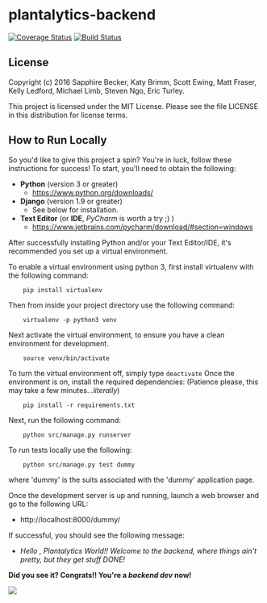 # plantalytics-backend
[![Coverage Status](https://coveralls.io/repos/github/Plantalytics/plantalytics-backend/badge.svg?branch=master)](https://coveralls.io/github/Plantalytics/plantalytics-backend?branch=develop)
[![Build Status](https://travis-ci.org/Plantalytics/plantalytics-backend.svg?branch=develop)](https://travis-ci.org/Plantalytics/plantalytics-backend)

## License

Copyright (c) 2016 Sapphire Becker, Katy Brimm, Scott Ewing, Matt Fraser, Kelly Ledford, Michael Limb, Steven Ngo, Eric Turley.

This project is licensed under the MIT License. Please see the file LICENSE in this distribution for license terms.

## How to Run Locally

So you'd like to give this project a spin? You're in luck, follow these
instructions for success! To start, you'll need to obtain the following:

* **Python** (version 3 or greater)
  * https://www.python.org/downloads/
* **Django** (version 1.9 or greater)
  * See below for installation.
* **Text Editor** (or **IDE**, *PyCharm* is worth a try ;) )
  * https://www.jetbrains.com/pycharm/download/#section=windows

After successfully installing Python and/or your Text Editor/IDE, it's recommended you set up a virtual environment.

To enable a virtual environment using python 3, first install virtualenv with the following command:
```
    pip install virtualenv
```
Then from inside your project directory use the following command:
```
    virtualenv -p python3 venv
```
Next activate the virtual environment, to ensure you have a clean environment for development.
```
    source venv/bin/activate
```
To turn the virtual environment off, simply type `deactivate`
Once the environment is on, install the required dependencies:
(Patience please, this may take a few minutes..._literally_)
```
    pip install -r requirements.txt
```

Next, run the following command:

```
    python src/manage.py runserver
```

To run tests locally use the following:
```
    python src/manage.py test dummy
```
where 'dummy' is the suits associated with the 'dummy' application page.

Once the development server is up and running, launch a web browser
and go to the following URL:

* http://localhost:8000/dummy/

If successful, you should see the following message:

* *Hello , Plantalytics World!! Welcome to the backend, where things ain't pretty, but they get stuff DONE!*

**Did you see it? Congrats!! You're a *backend dev* now!**

<img src="http://cdn-assets.insomniac.com/images/news/GIF%20Dance%20Party.gif">
